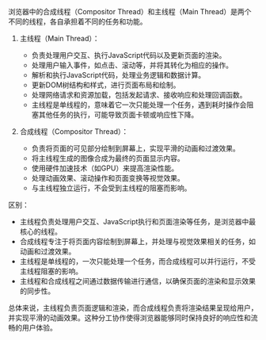 浏览器中的合成线程（Compositor Thread）和主线程（Main Thread）是两个不同的线程，各自承担着不同的任务和功能。

1. 主线程（Main Thread）：
   - 负责处理用户交互、执行JavaScript代码以及更新页面的渲染。
   - 处理用户输入事件，如点击、滚动等，并将其转化为相应的操作。
   - 解析和执行JavaScript代码，处理业务逻辑和数据计算。
   - 更新DOM树结构和样式，进行页面布局和绘制。
   - 处理网络请求和资源加载，包括发起请求、接收响应和处理回调函数。
   - 主线程是单线程的，意味着它一次只能处理一个任务，遇到耗时操作会阻塞其他任务的执行，可能导致页面卡顿或响应性下降。

2. 合成线程（Compositor Thread）：
   - 负责将页面的可见部分绘制到屏幕上，实现平滑的动画和过渡效果。
   - 将主线程生成的图像合成为最终的页面显示内容。
   - 使用硬件加速技术（如GPU）来提高渲染性能。
   - 处理动画效果、滚动操作和页面变换等视觉效果。
   - 与主线程独立运行，不会受到主线程的阻塞而影响。

区别：
- 主线程负责处理用户交互、JavaScript执行和页面渲染等任务，是浏览器中最核心的线程。
- 合成线程专注于将页面内容绘制到屏幕上，并处理与视觉效果相关的任务，如动画和过渡效果。
- 主线程是单线程的，一次只能处理一个任务，而合成线程可以并行运行，不受主线程阻塞的影响。
- 主线程和合成线程之间通过数据传输进行通信，以确保页面的渲染和显示效果的同步性。

总体来说，主线程负责页面逻辑和渲染，而合成线程负责将渲染结果呈现给用户，并实现平滑的动画效果。这种分工协作使得浏览器能够同时保持良好的响应性和流畅的用户体验。